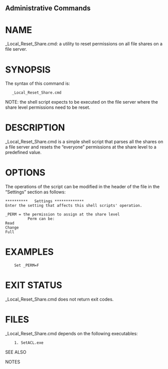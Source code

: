 ## Administrative Commands                                       

# NAME

_Local_Reset_Share.cmd: a utility to reset permissions on all file shares on a file server.
     
# SYNOPSIS

 The syntax of this command is:
 ```
	_Local_Reset_Share.cmd 
```

NOTE: the shell script expects to be executed on the file server where the share level permissions need to be reset.

# DESCRIPTION

_Local_Reset_Share.cmd  is a simple shell script that parses all the shares on a file server and resets the “everyone” permissions at the share level to a predefined value. 

		


# OPTIONS
The operations of the script can be modified in the header of the file in the “Settings” section as follows:
```
**********   Settings *************
Enter the setting that affects this shell scripts' operation.

_PERM = the permission to assign at the share level
          Perm can be: 
Read
Change 
Full 

```
		


# EXAMPLES
```
	Set _PERM=F
```
# EXIT STATUS

_Local_Reset_Share.cmd does not return exit codes.


# FILES

_Local_Reset_Share.cmd depends on the following executables:
```
    1. SetACL.exe
```
SEE ALSO



NOTES

